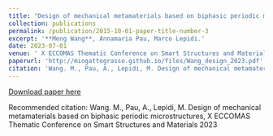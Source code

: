 ```yaml
---
title: "Design of mechanical metamaterials based on biphasic periodic microstructures"
collection: publications
permalink: /publication/2015-10-01-paper-title-number-3
excerpt: '**Meng Wang**, Annamaria Pau, Marco Lepidi.'
date: 2023-07-01
venue: ' X ECCOMAS Thematic Conference on Smart Structures and Materials 2023, Patras, Greece'
paperurl: 'http://miogattograsso.github.io/files/Wang_design_2023.pdf'
citation: 'Wang. M., Pau, A., Lepidi, M. Design of mechanical metamaterials based on biphasic periodic microstructures,  X ECCOMAS Thematic Conference on Smart Structures and Materials 2023'
---
```


[Download paper here](http://wang-meng-web.github.io/files/Wang_design_2023.pdf)

Recommended citation: Wang. M., Pau, A., Lepidi, M. Design of mechanical metamaterials based on biphasic periodic microstructures,  X ECCOMAS Thematic Conference on Smart Structures and Materials 2023
